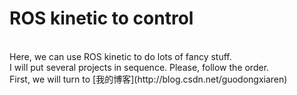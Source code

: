 ROS kinetic to control
==
<br>
Here, we can use ROS kinetic to do lots of fancy stuff.
<br> I will put several projects in sequence. Please, follow the order.
<br> First, we will turn to [我的博客](http://blog.csdn.net/guodongxiaren)
